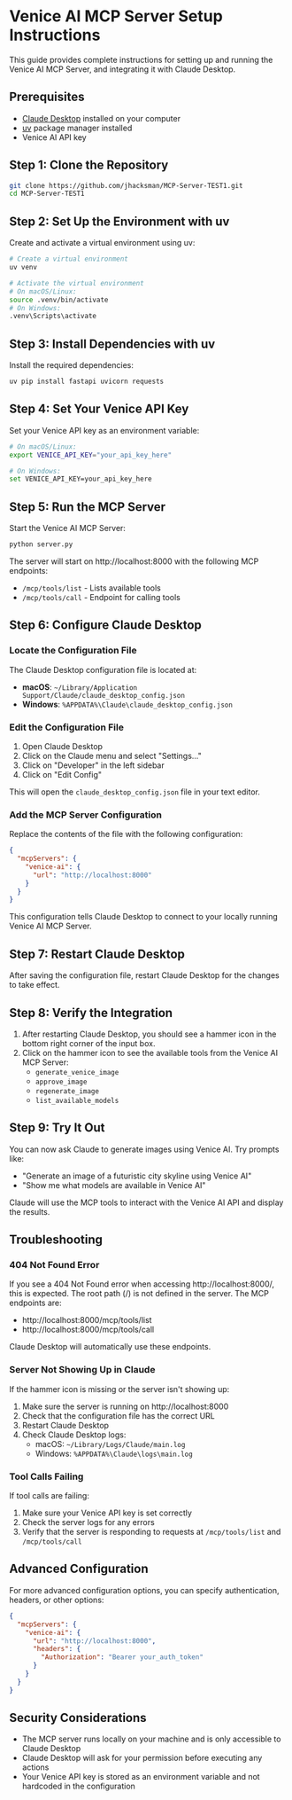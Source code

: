 # Venice AI MCP Server Setup Instructions

This guide provides complete instructions for setting up and running the Venice AI MCP Server, and integrating it with Claude Desktop.

## Prerequisites

- [Claude Desktop](https://claude.ai/download) installed on your computer
- [uv](https://github.com/astral-sh/uv) package manager installed
- Venice AI API key

## Step 1: Clone the Repository

```bash
git clone https://github.com/jhacksman/MCP-Server-TEST1.git
cd MCP-Server-TEST1
```

## Step 2: Set Up the Environment with uv

Create and activate a virtual environment using uv:

```bash
# Create a virtual environment
uv venv

# Activate the virtual environment
# On macOS/Linux:
source .venv/bin/activate
# On Windows:
.venv\Scripts\activate
```

## Step 3: Install Dependencies with uv

Install the required dependencies:

```bash
uv pip install fastapi uvicorn requests
```

## Step 4: Set Your Venice API Key

Set your Venice API key as an environment variable:

```bash
# On macOS/Linux:
export VENICE_API_KEY="your_api_key_here"

# On Windows:
set VENICE_API_KEY=your_api_key_here
```

## Step 5: Run the MCP Server

Start the Venice AI MCP Server:

```bash
python server.py
```

The server will start on http://localhost:8000 with the following MCP endpoints:
- `/mcp/tools/list` - Lists available tools
- `/mcp/tools/call` - Endpoint for calling tools

## Step 6: Configure Claude Desktop

### Locate the Configuration File

The Claude Desktop configuration file is located at:

- **macOS**: `~/Library/Application Support/Claude/claude_desktop_config.json`
- **Windows**: `%APPDATA%\Claude\claude_desktop_config.json`

### Edit the Configuration File

1. Open Claude Desktop
2. Click on the Claude menu and select "Settings..."
3. Click on "Developer" in the left sidebar
4. Click on "Edit Config"

This will open the `claude_desktop_config.json` file in your text editor.

### Add the MCP Server Configuration

Replace the contents of the file with the following configuration:

```json
{
  "mcpServers": {
    "venice-ai": {
      "url": "http://localhost:8000"
    }
  }
}
```

This configuration tells Claude Desktop to connect to your locally running Venice AI MCP Server.

## Step 7: Restart Claude Desktop

After saving the configuration file, restart Claude Desktop for the changes to take effect.

## Step 8: Verify the Integration

1. After restarting Claude Desktop, you should see a hammer icon in the bottom right corner of the input box.
2. Click on the hammer icon to see the available tools from the Venice AI MCP Server:
   - `generate_venice_image`
   - `approve_image`
   - `regenerate_image`
   - `list_available_models`

## Step 9: Try It Out

You can now ask Claude to generate images using Venice AI. Try prompts like:

- "Generate an image of a futuristic city skyline using Venice AI"
- "Show me what models are available in Venice AI"

Claude will use the MCP tools to interact with the Venice AI API and display the results.

## Troubleshooting

### 404 Not Found Error

If you see a 404 Not Found error when accessing http://localhost:8000/, this is expected. The root path (/) is not defined in the server. The MCP endpoints are:

- http://localhost:8000/mcp/tools/list
- http://localhost:8000/mcp/tools/call

Claude Desktop will automatically use these endpoints.

### Server Not Showing Up in Claude

If the hammer icon is missing or the server isn't showing up:

1. Make sure the server is running on http://localhost:8000
2. Check that the configuration file has the correct URL
3. Restart Claude Desktop
4. Check Claude Desktop logs:
   - macOS: `~/Library/Logs/Claude/main.log`
   - Windows: `%APPDATA%\Claude\logs\main.log`

### Tool Calls Failing

If tool calls are failing:

1. Make sure your Venice API key is set correctly
2. Check the server logs for any errors
3. Verify that the server is responding to requests at `/mcp/tools/list` and `/mcp/tools/call`

## Advanced Configuration

For more advanced configuration options, you can specify authentication, headers, or other options:

```json
{
  "mcpServers": {
    "venice-ai": {
      "url": "http://localhost:8000",
      "headers": {
        "Authorization": "Bearer your_auth_token"
      }
    }
  }
}
```

## Security Considerations

- The MCP server runs locally on your machine and is only accessible to Claude Desktop
- Claude Desktop will ask for your permission before executing any actions
- Your Venice API key is stored as an environment variable and not hardcoded in the configuration
